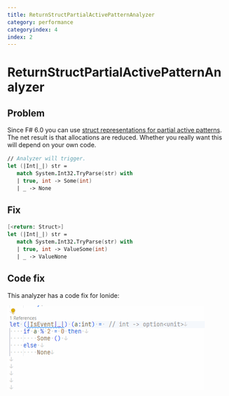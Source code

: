 ```yaml
---
title: ReturnStructPartialActivePatternAnalyzer
category: performance
categoryindex: 4
index: 2
---
```


# ReturnStructPartialActivePatternAnalyzer

## Problem

Since F# 6.0 you can use [struct representations for partial active patterns](https://learn.microsoft.com/en-us/dotnet/fsharp/whats-new/fsharp-6#struct-representations-for-partial-active-patterns).  
The net result is that allocations are reduced. Whether you really want this will depend on your own code.

```fsharp
// Analyzer will trigger.
let (|Int|_|) str =
   match System.Int32.TryParse(str) with
   | true, int -> Some(int)
   | _ -> None
```

## Fix

```fsharp
[<return: Struct>]
let (|Int|_|) str =
   match System.Int32.TryParse(str) with
   | true, int -> ValueSome(int)
   | _ -> ValueNone
```

## Code fix

This analyzer has a code fix for Ionide:

![code fix for ReturnStructPartialActivePattern](../img/ReturnStructPartialActivePatternAnalyzer.gif)
